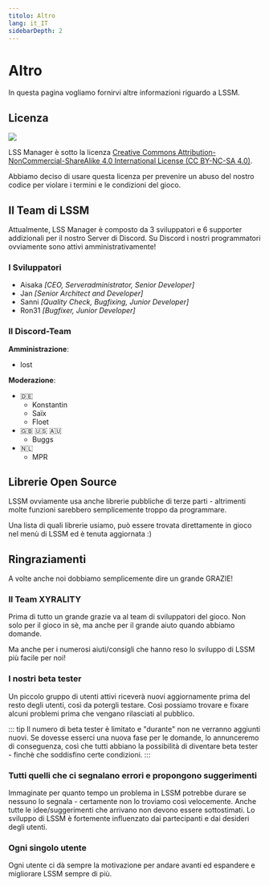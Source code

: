 ```yaml
---
titolo: Altro
lang: it_IT
sidebarDepth: 2
---
```


# Altro

In questa pagina vogliamo fornirvi altre informazioni riguardo a LSSM.

## Licenza
[![](https://mirrors.creativecommons.org/presskit/buttons/88x31/svg/by-nc-sa.eu.svg)][license]


LSS Manager è sotto la licenza [Creative Commons Attribution-NonCommercial-ShareAlike 4.0 International License (CC BY-NC-SA 4.0)][license].

Abbiamo deciso di usare questa licenza per prevenire un abuso del nostro codice per violare i termini e le condizioni del gioco.

## Il Team di LSSM
Attualmente, LSS Manager è composto da 3 sviluppatori e 6 supporter addizionali per il nostro <a :href="$themeConfig.variables.discord" target="_blank">Server di Discord</a>. Su Discord i nostri programmatori ovviamente sono attivi amministrativamente!

### I Sviluppatori
* Aisaka *[CEO, Serveradministrator, Senior Developer]*
* Jan *[Senior Architect and Developer]*
* Sanni *[Quality Check, Bugfixing, Junior Developer]*
* Ron31 *[Bugfixer, Junior Developer]*

### Il Discord-Team
**Amministrazione**:
* lost

**Moderazione**:
* 🇩🇪
    * Konstantin
    * Saïx
    * Floet
* 🇬🇧 🇺🇸 🇦🇺
    * Buggs
* 🇳🇱
    * MPR
 
## Librerie Open Source
LSSM ovviamente usa anche librerie  pubbliche di terze parti - altrimenti molte funzioni sarebbero semplicemente troppo da programmare.

Una lista di quali librerie usiamo, può essere trovata direttamente in gioco nel menù di LSSM ed è tenuta aggiornata :)

## Ringraziamenti
A volte anche noi dobbiamo semplicemente dire un grande GRAZIE!

### Il Team XYRALITY 
Prima di tutto un grande grazie va al team di sviluppatori del gioco. Non solo per il gioco in sè, ma anche per il grande aiuto quando abbiamo domande.

Ma anche per i numerosi aiuti/consigli che hanno reso lo sviluppo di LSSM più facile per noi!

### I nostri beta tester
Un piccolo gruppo di utenti attivi riceverà nuovi aggiornamente prima del resto degli utenti, così da potergli testare. Così possiamo trovare e fixare alcuni problemi prima che vengano rilasciati al pubblico.

::: tip
Il numero di beta tester è limitato e "durante" non ne verranno aggiunti nuovi. Se dovesse esserci una nuova fase per le domande, lo annunceremo di conseguenza, così che tutti abbiano la possibilità di diventare beta tester - finchè che soddisfino certe condizioni.
:::

### Tutti quelli che ci segnalano errori e propongono suggerimenti
Immaginate per quanto tempo un problema in LSSM potrebbe durare se nessuno lo segnala - certamente non lo troviamo così velocemente. Anche tutte le idee/suggerimenti che arrivano non devono essere sottostimati. Lo sviluppo di LSSM è fortemente influenzato dai partecipanti e dai desideri degli utenti.

### Ogni singolo utente
Ogni utente ci dà sempre la motivazione per andare avanti ed espandere e migliorare LSSM sempre di più.

[license]: https://creativecommons.org/licenses/by-nc-sa/4.0/deed.it

